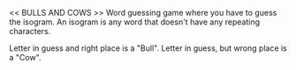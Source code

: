 
<< BULLS AND COWS >> 
Word guessing game where you have to guess the isogram. An isogram is any word that doesn't have any repeating characters.

Letter in guess and right place is a "Bull".
Letter in guess, but wrong place is a "Cow".